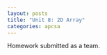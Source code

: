 ```yaml
---
layout: posts
title: "Unit 8: 2D Array"
categories: apcsa
---
```

Homework submitted as a team.
<br>